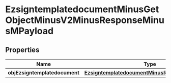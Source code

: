 
# EzsigntemplatedocumentMinusGetObjectMinusV2MinusResponseMinusMPayload

## Properties
Name | Type | Description | Notes
------------ | ------------- | ------------- | -------------
**objEzsigntemplatedocument** | [**EzsigntemplatedocumentMinusResponseCompound**](EzsigntemplatedocumentMinusResponseCompound.md) |  | 



